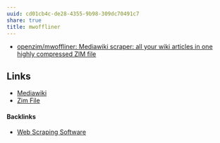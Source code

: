 ```yaml
---
uuid: cd01cb4c-de28-4355-9b98-309dc70491c7
share: true
title: mwoffliner
---
```

* [openzim/mwoffliner: Mediawiki scraper: all your wiki articles in one highly compressed ZIM file](https://github.com/openzim/mwoffliner)

## Links

* [Mediawiki](/dbc5424b-471d-4841-8bcd-136c70ad9ff2)
* [Zim File](/c5b40f81-61d3-4f4b-8178-edc8298be793)

#### Backlinks

* [Web Scraping Software](/9420cd7b-6e32-4285-b7cf-d9eb611020db)